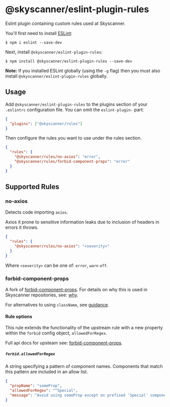 # @skyscanner/eslint-plugin-rules

Eslint plugin containing custom rules used at Skyscanner.

You'll first need to install [ESLint](http://eslint.org):

```
$ npm i eslint --save-dev
```

Next, install `@skyscanner/eslint-plugin-rules`:

```
$ npm install @skyscanner/eslint-plugin-rules --save-dev
```

**Note:** If you installed ESLint globally (using the `-g` flag) then you must also install `@skyscanner/eslint-plugin-rules` globally.

## Usage

Add `@skyscanner/eslint-plugin-rules` to the plugins section of your `.eslintrc` configuration file. You can omit the `eslint-plugin-` part:

```json
{
  "plugins": ["@skyscanner/rules"]
}
```

Then configure the rules you want to use under the rules section.

```json
{
  "rules": {
    "@skyscanner/rules/no-axios": "error",
    "@skyscanner/rules/forbid-component-props": "error"
  }
}
```

## Supported Rules

### no-axios

Detects code importing `axios`.

Axios it prone to sensitive information leaks due to inclusion of headers in errors it throws.

```json
{
  "rules": {
    "@skyscanner/rules/no-axios": "<severity>"
  }
}
```

Where `<severity>` can be one of: `error`, `warn` `off`.

### forbid-component-props

A fork of [forbid-component-props](https://github.com/jsx-eslint/eslint-plugin-react/blob/master/docs/rules/forbid-component-props.md). For details on why this is used in Skyscanner repositories, see: [why](src/rules/forbid-component-props/why.md#why-classname-usage-can-cause-specificity-problems).

For alternatives to using `className`, see [guidance](src/rules/forbid-component-props/why.md#guidance).

#### Rule options

This rule extends the functionality of the upstream rule with a new property within the `forbid` config object, `allowedForRegex`.

Full api docs for upsteam see: [forbid-component-props](https://github.com/jsx-eslint/eslint-plugin-react/blob/master/docs/rules/forbid-component-props.md).

##### `forbid.allowedForRegex`

A string specifying a pattern of component names. Components that match this pattern are included in an allow list.

```json
{
  "propName": "someProp",
  "allowedForRegex": "^Special",
  "message": "Avoid using someProp except on prefixed 'Special' components"
}
```
